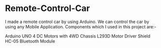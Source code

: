 # Remote-Control-Car
I made a remote control car by using Arduino. We can control the car by using any Mobile Application.
Components which I used in this project are:-

Arduino UNO
4 DC Motors with 4WD Chassis
L293D Motor Driver Shield
HC-05 Bluetooth Module
